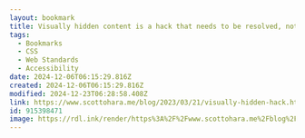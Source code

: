 ```yaml
---
layout: bookmark
title: Visually hidden content is a hack that needs to be resolved, not enshrined | scottohara.me
tags:
  - Bookmarks
  - CSS
  - Web Standards
  - Accessibility
date: 2024-12-06T06:15:29.816Z
created: 2024-12-06T06:15:29.816Z
modified: 2024-12-23T06:28:58.408Z
link: https://www.scottohara.me/blog/2023/03/21/visually-hidden-hack.html
id: 915398471
image: https://rdl.ink/render/https%3A%2F%2Fwww.scottohara.me%2Fblog%2F2023%2F03%2F21%2Fvisually-hidden-hack.html
---
```

